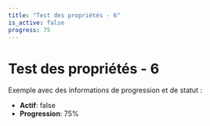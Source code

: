 ```yaml
---
title: "Test des propriétés - 6"
is_active: false
progress: 75
---
```


# Test des propriétés - 6

Exemple avec des informations de progression et de statut :

- **Actif**: false
- **Progression**: 75%
